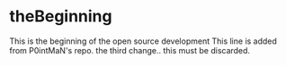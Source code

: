 # theBeginning
This is the beginning of the open source development
This line is added from P0intMaN's repo.
the third change.. this must be discarded.